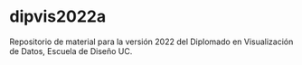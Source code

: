 # dipvis2022a
Repositorio de material para la versión 2022 del Diplomado en Visualización de Datos, Escuela de Diseño UC.
